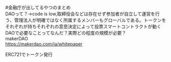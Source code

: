 #金融庁が出してるやつのまとめ  
DAOって？->code is low,取締役会などは存在せず参加者が自立して運営を行う、管理法人が明確ではなく所属するメンバーもグローバルである。トークンをそれぞれが持ちそれぞれの意思決定によって投票スマートコントラクトが動く  
DAOで必要なことってなんだ？実際どの程度の規模が必要？  
makerDAO  
https://makerdao.com/ja/whitepaper  
 
 ERC721でトークン発行